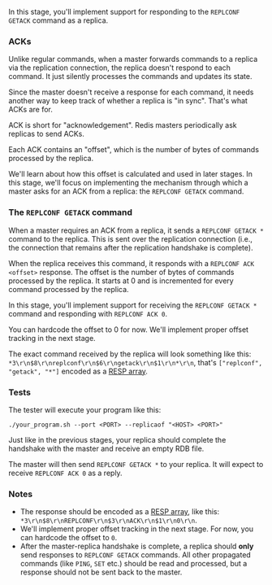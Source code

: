 In this stage, you'll implement support for responding to the `REPLCONF GETACK` command as a replica.

### ACKs

Unlike regular commands, when a master forwards commands to a replica via the replication connection, the replica doesn't respond to each command. It just silently processes the commands and updates its state.

Since the master doesn't receive a response for each command, it needs another way to keep track of whether a replica is "in sync". That's what ACKs are for.

ACK is short for "acknowledgement". Redis masters periodically ask replicas to send ACKs.

Each ACK contains an "offset", which is the number of bytes of commands processed by the replica.

We'll learn about how this offset is calculated and used in later stages. In this stage, we'll focus on implementing the mechanism through which a master asks for an ACK from a replica: the `REPLCONF GETACK` command.

### The `REPLCONF GETACK` command

When a master requires an ACK from a replica, it sends a `REPLCONF GETACK *` command to the replica. This is sent over the replication connection (i.e., the connection that remains after the replication handshake is complete).

When the replica receives this command, it responds with a `REPLCONF ACK <offset>` response. The offset is the number of bytes of commands processed by the replica. It starts at 0 and is incremented for every command processed by the replica.

In this stage, you'll implement support for receiving the `REPLCONF GETACK *` command and responding with `REPLCONF ACK 0`.

You can hardcode the offset to 0 for now. We'll implement proper offset tracking in the next stage.

The exact command received by the replica will look something like this: `*3\r\n$8\r\nreplconf\r\n$6\r\ngetack\r\n$1\r\n*\r\n`, that's `["replconf", "getack", "*"]` encoded as a [RESP array](https://redis.io/docs/latest/develop/reference/protocol-spec/#arrays).

### Tests

The tester will execute your program like this:

```
./your_program.sh --port <PORT> --replicaof "<HOST> <PORT>"
```

Just like in the previous stages, your replica should complete the handshake with the master and receive an empty RDB file.

The master will then send `REPLCONF GETACK *` to your replica. It will expect to receive `REPLCONF ACK 0` as a reply.

### Notes

- The response should be encoded as a [RESP array](https://redis.io/docs/latest/develop/reference/protocol-spec/#arrays), like this: `*3\r\n$8\r\nREPLCONF\r\n$3\r\nACK\r\n$1\r\n0\r\n`.
- We'll implement proper offset tracking in the next stage. For now, you can hardcode the offset to `0`.
- After the master-replica handshake is complete, a replica should **only** send responses to `REPLCONF GETACK` commands. All
  other propagated commands (like `PING`, `SET` etc.) should be read and processed, but a response should not be sent back to the master.
